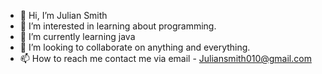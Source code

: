 - 👋 Hi, I’m Julian Smith
- 👀 I’m interested in learning about programming.
- 🌱 I’m currently learning java
- 💞️ I’m looking to collaborate on anything and everything.
- 📫 How to reach me contact me via email - Juliansmith010@gmail.com
